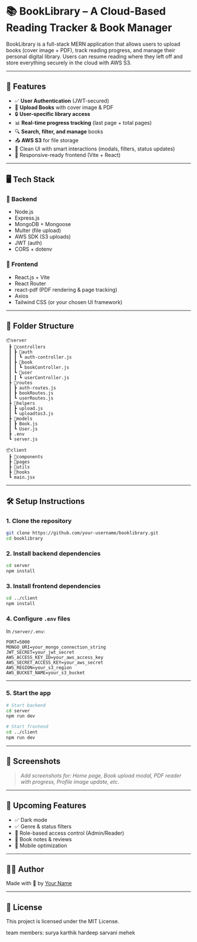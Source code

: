 # 📚 BookLibrary – A Cloud-Based Reading Tracker & Book Manager

BookLibrary is a full-stack MERN application that allows users to upload books (cover image + PDF), track reading progress, and manage their personal digital library. Users can resume reading where they left off and store everything securely in the cloud with AWS S3.

---

## 🚀 Features

- ✅ **User Authentication** (JWT-secured)
- 📁 **Upload Books** with cover image & PDF
- 🔒 **User-specific library access**
- 📊 **Real-time progress tracking** (last page + total pages)
- 🔍 **Search, filter, and manage** books
- 📤 **AWS S3** for file storage
- 🧾 Clean UI with smart interactions (modals, filters, status updates)
- 📱 Responsive-ready frontend (Vite + React)

---

## 🖥️ Tech Stack

### 🔧 Backend

- Node.js
- Express.js
- MongoDB + Mongoose
- Multer (file upload)
- AWS SDK (S3 uploads)
- JWT (auth)
- CORS + dotenv

### 🎨 Frontend

- React.js + Vite
- React Router
- react-pdf (PDF rendering & page tracking)
- Axios
- Tailwind CSS (or your chosen UI framework)

---

## 📂 Folder Structure

```
📦server
 ┣ 📂controllers
 ┃ ┣ 📂auth
 ┃ ┃ ┗ auth-controller.js
 ┃ ┣ 📂book
 ┃ ┃ ┗ bookController.js
 ┃ ┗ 📂user
 ┃ ┃ ┗ userController.js
 ┣ 📂routes
 ┃ ┣ auth-routes.js
 ┃ ┣ bookRoutes.js
 ┃ ┗ userRoutes.js
 ┣ 📂helpers
 ┃ ┣ upload.js
 ┃ ┗ uploadtos3.js
 ┣ 📂models
 ┃ ┣ Book.js
 ┃ ┗ User.js
 ┣ .env
 ┗ server.js

📦client
 ┣ 📂components
 ┣ 📂pages
 ┣ 📂utils
 ┣ 📂hooks
 ┗ main.jsx
```

---

## 🛠️ Setup Instructions

### 1. Clone the repository

```bash
git clone https://github.com/your-username/booklibrary.git
cd booklibrary
```

### 2. Install backend dependencies

```bash
cd server
npm install
```

### 3. Install frontend dependencies

```bash
cd ../client
npm install
```

### 4. Configure `.env` files

In `/server/.env`:

```
PORT=5000
MONGO_URI=your_mongo_connection_string
JWT_SECRET=your_jwt_secret
AWS_ACCESS_KEY_ID=your_aws_access_key
AWS_SECRET_ACCESS_KEY=your_aws_secret
AWS_REGION=your_s3_region
AWS_BUCKET_NAME=your_s3_bucket
```

---

### 5. Start the app

```bash
# Start backend
cd server
npm run dev

# Start frontend
cd ../client
npm run dev
```

---

## 📸 Screenshots

> _Add screenshots for: Home page, Book upload modal, PDF reader with progress, Profile image update, etc._

---

## 🧠 Upcoming Features

- ✅ Dark mode
- ✅ Genre & status filters
- 🔐 Role-based access control (Admin/Reader)
- 📝 Book notes & reviews
- 📱 Mobile optimization

---

## 🙋‍♂️ Author

Made with 💙 by [Your Name](https://github.com/your-username)

---

## 📃 License

This project is licensed under the MIT License.

team members:
surya
karthik
hardeep
sarvani
mehek
